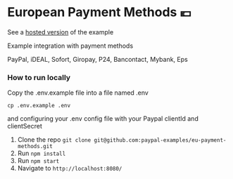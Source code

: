 # European Payment Methods 💶

See a [hosted version](https://paypal-eu-payment-methods.herokuapp.com/) of the example

Example integration with payment methods


PayPal, iDEAL, Sofort, Giropay, P24, Bancontact, Mybank, Eps

### How to run locally

Copy the .env.example file into a file named .env

```
cp .env.example .env
```

and configuring your .env config file with your Paypal clientId and clientSecret

1. Clone the repo  `git clone git@github.com:paypal-examples/eu-payment-methods.git`
2. Run `npm install`
3. Run `npm start`
4. Navigate to `http://localhost:8080/`